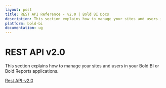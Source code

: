 ```yaml
---
layout: post
title: REST API Reference - v2.0 | Bold BI Docs
description: This section explains how to manage your sites and users in your Bold BI or Bold Reports applications.
platform: bold-bi
documentation: ug
---
```


# REST API v2.0

This section explains how to manage your sites and users in your Bold BI or Bold Reports applications.

[Rest API-v2.0](/api/embedded-bi/site-administration/rest-api-reference/v2.0/api-reference/)